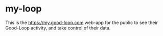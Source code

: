 # my-loop

This is the https://my.good-loop.com web-app for the public to see their Good-Loop activity, and take control of their data.

